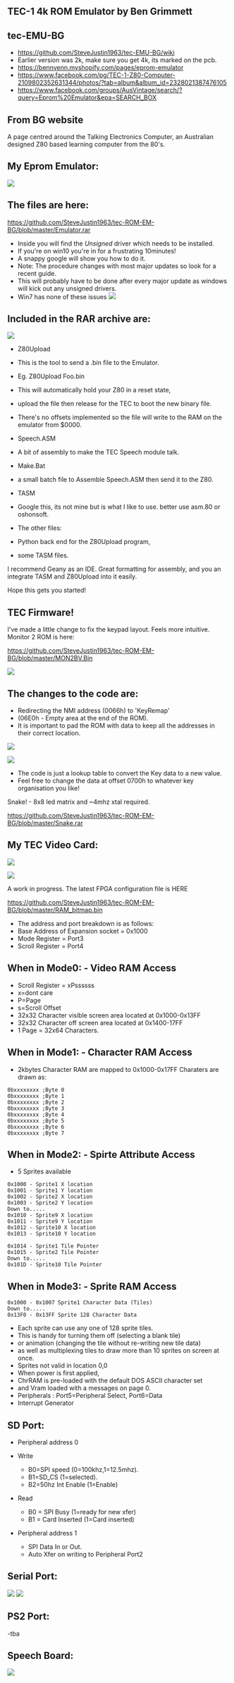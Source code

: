 ## TEC-1 4k ROM Emulator by Ben Grimmett
## tec-EMU-BG

- https://github.com/SteveJustin1963/tec-EMU-BG/wiki
- Earlier version was 2k, make sure you get 4k, its marked on the pcb.
- https://bennvenn.myshopify.com/pages/eprom-emulator
- https://www.facebook.com/pg/TEC-1-Z80-Computer-2109802352631344/photos/?tab=album&album_id=2328021387476105
- https://www.facebook.com/groups/AusVintage/search/?query=Eprom%20Emulator&epa=SEARCH_BOX

## From BG website

A page centred around the Talking Electronics Computer, an Australian designed Z80 based learning computer from the 80's.

## My Eprom Emulator:

![](https://github.com/SteveJustin1963/tec-ROM-EM-BG/blob/master/pics/EPROMemu_large.jpg)


## The files are here:

https://github.com/SteveJustin1963/tec-ROM-EM-BG/blob/master/Emulator.rar

- Inside you will find the *Unsigned* driver which needs to be installed. 
- If you're on win10 you're in for a frustrating 10minutes! 
- A snappy google will show you how to do it. 
- Note: The procedure changes with most major updates so look for a recent guide. 
- This will probably have to be done after every major update as windows will kick out any unsigned drivers.
- Win7 has none of these issues
![](https://github.com/SteveJustin1963/tec-EMU-BG/blob/master/pics/load-drive.png)


## Included in the RAR archive are:
![](https://github.com/SteveJustin1963/tec-EMU-BG/blob/master/pics/rar-view.png)

- Z80Upload 
- This is the tool to send a .bin file to the Emulator. 
- Eg. Z80Upload Foo.bin 
- This will automatically hold your Z80 in a reset state, 
- upload the file then release for the TEC to boot the new binary file. 
- There's no offsets implemented so the file will write to the RAM on the emulator from $0000. 

- Speech.ASM 
- A bit of assembly to make the TEC Speech module talk.

- Make.Bat
- a small batch file to Assemble Speech.ASM then send it to the Z80.

- TASM
- Google this, its not mine but is what I like to use. better use asm.80 or oshonsoft.

- The other files: 
- Python back end for the Z80Upload program, 
- some TASM files.

I recommend Geany as an IDE. Great formatting for assembly, and you an integrate TASM and Z80Upload into it easily.

Hope this gets you started!


## TEC Firmware!

I've made a little change to fix the keypad layout. Feels more intuitive. Monitor 2 ROM is here:

https://github.com/SteveJustin1963/tec-ROM-EM-BG/blob/master/MON2BV.Bin

![](https://github.com/SteveJustin1963/tec-ROM-EM-BG/blob/master/pics/NewKeypad_large.jpg)

## The changes to the code are:

- Redirecting the NMI address (0066h) to 'KeyRemap' 
- (06E0h - Empty area at the end of the ROM). 
- It is important to pad the ROM with data to keep all the addresses in their correct location.

![](https://github.com/SteveJustin1963/tec-ROM-EM-BG/blob/master/pics/NMI_large.jpg)

![](https://github.com/SteveJustin1963/tec-ROM-EM-BG/blob/master/pics/KeyRemap_a10da5b3-1169-4591-a98e-7edc09a49bbc_large.jpg)

- The code is just a lookup table to convert the Key data to a new value. 
- Feel free to change the data at offset 0700h to whatever key organisation you like!

Snake! - 8x8 led matrix and ~4mhz xtal required.

https://github.com/SteveJustin1963/tec-ROM-EM-BG/blob/master/Snake.rar
 

## My TEC Video Card:

![](https://github.com/SteveJustin1963/tec-ROM-EM-BG/blob/master/pics/TEC1D_8x8_large.jpg)

![](https://github.com/SteveJustin1963/tec-ROM-EM-BG/blob/master/pics/space_large.jpg)

A work in progress. The latest FPGA configuration file is HERE

https://github.com/SteveJustin1963/tec-ROM-EM-BG/blob/master/RAM_bitmap.bin

- The address and port breakdown is as follows:
- Base Address of Expansion socket = 0x1000
- Mode Register = Port3
- Scroll Register = Port4

## When in Mode0: - Video RAM Access
- Scroll Register = xPssssss
- x=dont care
- P=Page
- s=Scroll Offset
- 32x32 Character visible screen area located at 0x1000-0x13FF
- 32x32 Character off screen area located at 0x1400-17FF
- 1 Page = 32x64 Characters.

## When in Mode1: - Character RAM Access
- 2kbytes Character RAM are mapped to 0x1000-0x17FF
Charaters are drawn as:
```
0bxxxxxxxx ;Byte 0
0bxxxxxxxx ;Byte 1
0bxxxxxxxx ;Byte 2
0bxxxxxxxx ;Byte 3
0bxxxxxxxx ;Byte 4
0bxxxxxxxx ;Byte 5
0bxxxxxxxx ;Byte 6
0bxxxxxxxx ;Byte 7
```

## When in Mode2: - Spirte Attribute Access
- 5 Sprites available
```
0x1000 - Sprite1 X location
0x1001 - Sprite1 Y location
0x1002 - Sprite2 X location
0x1003 - Sprite2 Y location
Down to.....
0x1010 - Sprite9 X location
0x1011 - Sprite9 Y location
0x1012 - Sprite10 X location
0x1013 - Sprite10 Y location

0x1014 - Sprite1 Tile Pointer
0x1015 - Sprite2 Tile Pointer
Down to.....
0x101D - Sprite10 Tile Pointer
```

## When in Mode3: - Sprite RAM Access
```
0x1000 - 0x1007 Sprite1 Character Data (Tiles)
Down to.....
0x13F0 - 0x13FF Sprite 128 Character Data
```
- Each sprite can use any one of 128 sprite tiles. 
- This is handy for turning them off (selecting a blank tile) 
- or animation (changing the tile without re-writing new tile data) 
- as well as multiplexing tiles to draw more than 10 sprites on screen at once.
- Sprites not valid in location 0,0
- When power is first applied, 
- ChrRAM is pre-loaded with the default DOS ASCII character set 
- and Vram loaded with a messages on page 0. 
- Peripherals : Port5=Peripheral Select, Port6=Data
- Interrupt Generator

## SD Port:
- Peripheral address 0 
- Write
  - B0=SPI speed (0=100khz,1=12.5mhz).
  - B1=SD_CS (1=selected).
  - B2=50hz Int Enable (1=Enable)
- Read
  - B0 = SPI Busy (1=ready for new xfer)
  - B1 = Card Inserted (1=Card inserted)

- Peripheral address 1
  - SPI Data In or Out. 
  - Auto Xfer on writing to Peripheral Port2

## Serial Port:

![](https://github.com/SteveJustin1963/tec-ROM-EM-BG/blob/master/pics/49620918_10155966840465869_8317473652132020224_n.jpg)
![](https://github.com/SteveJustin1963/tec-ROM-EM-BG/blob/master/pics/50416223_10155988682225869_3778409522020745216_n.jpg)

## PS2 Port:
-tba

## Speech Board:

![](https://github.com/SteveJustin1963/tec-ROM-EM-BG/blob/master/pics/speech_large.jpg)

